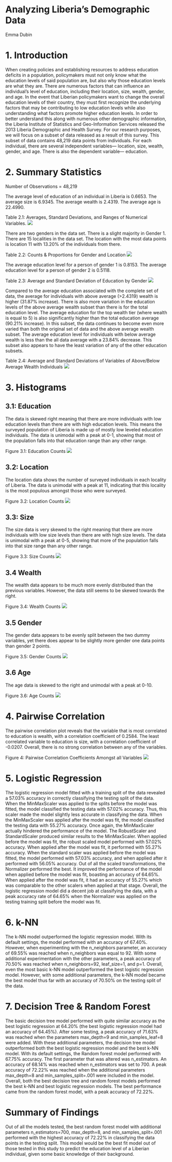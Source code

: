 # Analyzing Liberia’s Demographic Data
Emma Dubin
# 1.	Introduction
When creating policies and establishing resources to address education deficits in a population, policymakers must not only know what the education levels of said population are, but also why those education levels are what they are. There are numerous factors that can influence an individual’s level of education, including their location, size, wealth, gender, and age. In the event that Liberian policymakers want to change the overall education levels of their country, they must first recognize the underlying factors that may be contributing to low education levels while also understanding what factors promote higher education levels. In order to better understand this along with numerous other demographic information, the Liberia Institute of Statistics and Geo-Information Services released the 2013 Liberia Demographic and Health Survey. For our research purposes, we will focus on a subset of data released as a result of this survey. This subset of data contains 48,219 data points from individuals. For each individual, there are several independent variables— location, size, wealth, gender, and age. There is also the dependent variable— education.
# 2. Summary Statistics
Number of Observations = 48,219

The average level of education of an individual in Liberia is 0.6653. The average size is 6.9345. The average wealth is 2.4319. The average age is 22.4990.

Table 2.1: Averages, Standard Deviations, and Ranges of Numerical Variables.
![](table1.png) 

There are two genders in the data set. There is a slight majority in Gender 1. There are 15 localities in the data set. The location with the most data points is location 11 with 13.20% of the individuals from there.

Table 2.2: Counts & Proportions for Gender and Location
![](table2.png) 

The average education level for a person of gender 1 is 0.8153. The average education level for a person of gender 2 is 0.5118.

Table 2.3: Average and Standard Deviation of Education by Gender
![](table3.png)

Compared to the average education associated with the complete set of data, the average for individuals with above average (>2.4319) wealth is higher (31.87% increase). There is also more variation in the education levels of the above average wealth subset than there is for the total education level. The average education for the top wealth tier (where wealth is equal to 5) is also significantly higher than the total education average (90.21% increase). In this subset, the data continues to become even more varied than both the original set of data and the above average wealth subset. The average education level for individuals with below average wealth is less than the all data average with a 23.84% decrease. This subset also appears to have the least variation of any of the other education subsets.

Table 2.4: Average and Standard Deviations of Variables of Above/Below Average Wealth Individuals
![](table4.png)
# 3. Histograms
## 3.1: Education
The data is skewed right meaning that there are more individuals with low education levels than there are with high education levels. This means the surveyed population of Liberia is made up of mostly low leveled education individuals. The data is unimodal with a peak at 0-1, showing that most of the population falls into that education range than any other range. 

Figure 3.1: Education Counts
![](education.png)
## 3.2: Location
The location data shows the number of surveyed individuals in each locality of Liberia. The data is unimodal with a peak at 11, indicating that this locality is the most populous amongst those who were surveyed. 

Figure 3.2: Location Counts
![](location.png)
## 3.3: Size
The size data is very skewed to the right meaning that there are more individuals with low size levels than there are with high size levels. The data is unimodal with a peak at 0-5, showing that more of the population falls into that size range than any other range.

Figure 3.3: Size Counts
![](size.png)
## 3.4 Wealth
The wealth data appears to be much more evenly distributed than the previous variables. However, the data still seems to be skewed towards the right. 

Figure 3.4: Wealth Counts
![](wealth.png)
## 3.5 Gender
The gender data appears to be evenly split between the two dummy variables, yet there does appear to be slightly more gender one data points than gender 2 points. 

Figure 3.5: Gender Counts
![](gender.png)
## 3.6 Age
The age data is skewed to the right and unimodal with a peak at 0-10.

Figure 3.6: Age Counts
![](age.png)
# 4. Pairwise Correlation
The pairwise correlation plot reveals that the variable that is most correlated to education is wealth, with a correlation coefficient of 0.2584. The least correlated variable to education is size, with a correlation coefficient of -0.0207. Overall, there is no strong correlation between any of the variables. 

Figure 4: Pairwise Correlation Coefficients Amongst all Variables
![](corr.png)
# 5. Logistic Regression
The logistic regression model fitted with a training split of the data revealed a 57.03% accuracy in correctly classifying the testing split of the data. When the MinMaxScaler was applied to the splits before the model was fitted, the model classified the testing data with 57.02% accuracy. Thus, this scaler made the model slightly less accurate in classifying the data. When the MinMaxScaler was applied after the model was fit, the model classified the testing data with 55.27% accuracy. Once again, the MinMaxScaler actually hindered the performance of the model. 
The RobustScaler and StandardScaler produced similar results to the MinMaxScaler. When applied before the model was fit, the robust scaled model performed with 57.02% accuracy. When applied after the model was fit, it performed with 55.27% accuracy. When the standard scaler was applied before the model was fitted, the model performed with 57.03% accuracy, and when applied after it performed with 56.05% accuracy. 
Out of all the scaled transformations, the Normalizer performed the best. It improved the performance of the model when applied before the model was fit, boasting an accuracy of 64.65%. When applied after the model was fit, it had an accuracy of 55.27% which was comparable to the other scalers when applied at that stage.
Overall, the logistic regression model did a decent job at classifying the data, with a peak accuracy rate of 64.65% when the Normalizer was applied on the testing training split before the model was fit. 
# 6. k-NN
The k-NN model outperformed the logistic regression model. With its default settings, the model performed with an accuracy of 67.40%. However, when experimenting with the n_neighbors parameter, an accuracy of 69.55% was reached when n_neighbors was equal to 92. With some additional experimentation with the other parameters, a peak accuracy of 70.50% was reached when n_neighbors=92, leaf_size=1, and p=1. 
Overall, even the most basic k-NN model outperformed the best logistic regression model. However, with some additional parameters, the k-NN model became the best model thus far with an accuracy of 70.50% on the testing split of the data.
# 7. Decision Tree & Random Forest
The basic decision tree model performed with quite similar accuracy as the best logistic regression at 64.20% (the best logistic regression model had an accuracy of 64.45%). After some testing, a peak accuracy of 71.63% was reached when the parameters max_depth=9 and min_samples_leaf=8 were added. With these additional parameters, the decision tree model outperformed both the best logistic regression model and the best k-NN model.
With its default settings, the Random forest model performed with 67.75% accuracy. The first parameter that was altered was n_estimators. An accuracy of 68.14% was reached when n_estimators was set to 700. A peak accuracy of 72.22% was reached when the additional parameters max_depth=8 and min_samples_split=.001 were included in the model.
Overall, both the best decision tree and random forest models performed the best k-NN and best logistic regression models. The best performance came from the random forest model, with a peak accuracy of 72.22%.

# Summary of Findings
Out of all the models tested, the best random forest model with additional parameters n_estimators=700, max_depth=8, and min_samples_split=.001 performed with the highest accuracy of 72.22% in classifying the data points in the testing split. This model would be the best fit model out of those tested in this study to predict the education level of a Liberian individual, given some basic knowledge of their background. 

